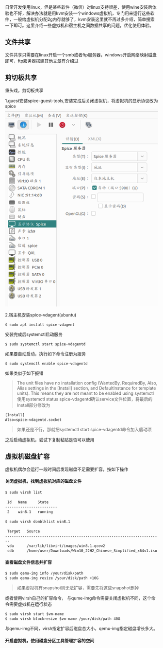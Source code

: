 

日常开发使用linux，但是某些软件（微信）对linux支持很差，使用wine安装后体验也不好，解决办法就是用kvm安装一个windows虚拟机，专门用来运行这些软件，一般给虚拟机分配2g内存就够了，kvm安装这里就不再过多介绍，简单搜索一下即可。这里介绍一些虚拟机和宿主机之间数据共享的问题，优化使用体验。

## 文件共享
文件共享只需要在linux开启一个smb或者ftp服务器，windows开启网络映射磁盘即可，ftp服务器搭建其他文章有介绍过

## 剪切板共享
重头戏，剪切板共享

1.guest安装spice-guest-tools,安装完成后关闭虚拟机，将虚拟机的显示协议改为spice
![img.png](../images/kvm-spice.png)

2.宿主机安装spice-vdagent(ubuntu)
```shell
$ sudo apt install spice-vdagent
```
安装完成后systemctl启动服务
```shell
$ sudo systemctl start spice-vdagentd
```
如果要自动启动，执行如下命令注册为服务
```shell
$ sudo systemctl enable spice-vdagentd
```
如果类似于如下报错
> The unit files have no installation config (WantedBy, RequiredBy, Also, Alias
> settings in the [Install] section, and DefaultInstance for template units).
> This means they are not meant to be enabled using systemctl
使用systemctl status spice-vdagentd确认service文件位置，将最后的Install部分修改为
```
[Install]
Also=spice-vdagentd.socket
```
> 如果还是不行，那就把systemctl start spice-vdagentd命令加入启动项

之后启动虚拟机，尝试下复制粘贴是否可以使用

## 虚拟机磁盘扩容
虚拟机偶尔会运行一段时间后发现磁盘不足需要扩容，按如下操作

#### 关闭虚拟机，找到虚拟机对应的磁盘文件

```shell
$ sudo virsh list

 Id   Name     State
------------------------
 2    win8.1   running

$ sudo virsh domblklist win8.1

 Target   Source
------------------------------------------------------------------------
 vda      /var/lib/libvirt/images/win8.1.qcow2
 sdb      /home/user/Downloads/Win10_22H2_Chinese_Simplified_x64v1.iso
```

#### 查看磁盘文件信息并扩容

```shell
$ sudo qemu-img info /your/disk/path
$ sudo qemu-img resize /your/disk/path +10G
```
> 如果虚拟机有snapshot则无法扩容，需要先将这些snapshot删掉

或者使用virsh自己的扩容命令， 与qume-img命令需要关闭虚拟机不同，这个命令需要虚拟机在运行状态
```shell
$ sudo virsh start $vm-name
$ sudo virsh blockresize $vm-name /your/disk/path 40G
```
与qemu-img不同，virsh指定扩容后磁盘总大小，qemu-img指定磁盘增长多大。

#### 开启虚拟机，使用磁盘分区工具管理扩容的空间
